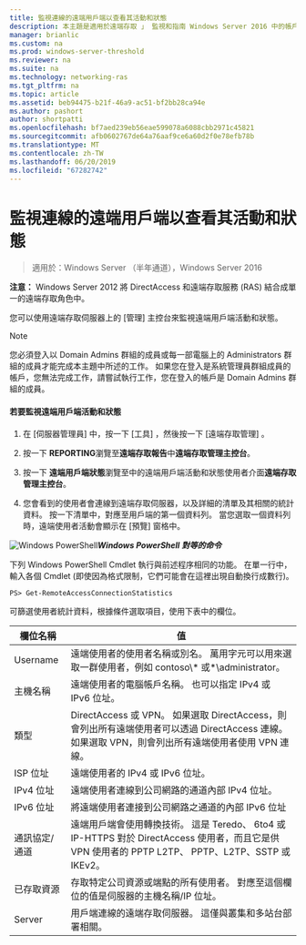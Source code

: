 ```yaml
---
title: 監視連線的遠端用戶端以查看其活動和狀態
description: 本主題是適用於遠端存取 」 監視和指南 Windows Server 2016 中的帳戶處理的一部分。
manager: brianlic
ms.custom: na
ms.prod: windows-server-threshold
ms.reviewer: na
ms.suite: na
ms.technology: networking-ras
ms.tgt_pltfrm: na
ms.topic: article
ms.assetid: beb94475-b21f-46a9-ac51-bf2bb28ca94e
ms.author: pashort
author: shortpatti
ms.openlocfilehash: bf7aed239eb56eae599078a6088cbb2971c45821
ms.sourcegitcommit: afb0602767de64a76aaf9ce6a60d2f0e78efb78b
ms.translationtype: MT
ms.contentlocale: zh-TW
ms.lasthandoff: 06/20/2019
ms.locfileid: "67282742"
---
```

# <a name="monitor-connected-remote-clients-for-activity-and-status"></a>監視連線的遠端用戶端以查看其活動和狀態

>適用於：Windows Server （半年通道），Windows Server 2016

**注意：** Windows Server 2012 將 DirectAccess 和遠端存取服務 (RAS) 結合成單一的遠端存取角色中。  
  
您可以使用遠端存取伺服器上的 [管理] 主控台來監視遠端用戶端活動和狀態。  
  
> [!NOTE]  
> 您必須登入以 Domain Admins 群組的成員或每一部電腦上的 Administrators 群組的成員才能完成本主題中所述的工作。 如果您在登入是系統管理員群組成員的帳戶，您無法完成工作，請嘗試執行工作，您在登入的帳戶是 Domain Admins 群組的成員。  
  
#### <a name="to-monitor-remote-client-activity-and-status"></a>若要監視遠端用戶端活動和狀態  
  
1.  在 [伺服器管理員]  中，按一下 [工具]  ，然後按一下 [遠端存取管理]  。  
  
2.  按一下  **REPORTING**瀏覽至**遠端存取報告**中**遠端存取管理主控台**。  
  
3.  按一下 **遠端用戶端狀態**瀏覽至中的遠端用戶端活動和狀態使用者介面**遠端存取管理主控台**。  
  
4.  您會看到的使用者會連線到遠端存取伺服器，以及詳細的清單及其相關的統計資料。 按一下清單中，對應至用戶端的第一個資料列。 當您選取一個資料列時，遠端使用者活動會顯示在 [預覽] 窗格中。  
  
![Windows PowerShell](../../../media/Monitor-connected-remote-clients-for-activity-and-status/PowerShellLogoSmall.gif)***<em>Windows PowerShell 對等的命令</em>***  
  
下列 Windows PowerShell Cmdlet 執行與前述程序相同的功能。 在單一行中，輸入各個 Cmdlet (即使因為格式限制，它們可能會在這裡出現自動換行成數行)。  
  
```  
PS> Get-RemoteAccessConnectionStatistics  
```  
  
可篩選使用者統計資料，根據條件選取項目，使用下表中的欄位。  
  
|欄位名稱|值|  
|-------|-----|  
|Username|遠端使用者的使用者名稱或別名。 萬用字元可以用來選取一群使用者，例如 contoso\\* 或\*\administrator。|  
|主機名稱|遠端使用者的電腦帳戶名稱。 也可以指定 IPv4 或 IPv6 位址。|  
|類型|DirectAccess 或 VPN。 如果選取 DirectAccess，則會列出所有遠端使用者可以透過 DirectAccess 連線。 如果選取 VPN，則會列出所有遠端使用者使用 VPN 連線。|  
|ISP 位址|遠端使用者的 IPv4 或 IPv6 位址。|  
|IPv4 位址|遠端使用者連線到公司網路的通道內部 IPv4 位址。|  
|IPv6 位址|將遠端使用者連接到公司網路之通道的內部 IPv6 位址|  
|通訊協定/通道|遠端用戶端會使用轉換技術。 這是 Teredo、 6to4 或 IP-HTTPS 對於 DirectAccess 使用者，而且它是供 VPN 使用者的 PPTP L2TP、 PPTP、L2TP、SSTP 或 IKEv2。|  
|已存取資源|存取特定公司資源或端點的所有使用者。 對應至這個欄位的值是伺服器的主機名稱/IP 位址。|  
|Server|用戶端連線的遠端存取伺服器。 這僅與叢集和多站台部署相關。|  
  
  
  


